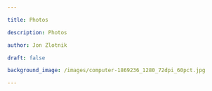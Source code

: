 ```yaml
---

title: Photos

description: Photos

author: Jon Zlotnik

draft: false

background_image: /images/computer-1869236_1280_72dpi_60pct.jpg

---
```

